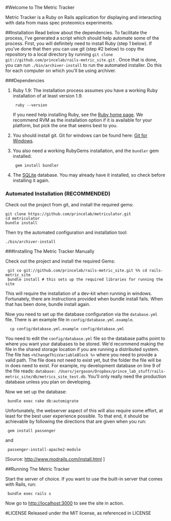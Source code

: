 #Welcome to The Metric Tracker

Metric Tracker is a Ruby on Rails application for displaying and interacting with data from
mass spec proteomics experiments.


##Installation
Read below about the dependencies.  To facilitate the process, I've generated a script which should help automate some of the process.  First, you will definitely need to install Ruby (step 1 below).  If you've done that then you can use git (step #2 below) to copy the repository to a local directory by running `git clone git://github.com/princelab/rails-metric_site.git` . Once that is done, you can run `./bin/archiver-install` to run the automated installer.  Do this for each computer on which you'll be using archiver.

###Dependencies

1. Ruby 1.9:
   The installation process assumes you have a working Ruby installation of
   at least version 1.9.

        ruby --version

   If you need help installing Ruby, see the
   [Ruby home page](http://www.ruby-lang.org/en/downloads/).
   We recommend RVM as the installation option if it is available for your
   platform, but pick the one that seems best to you.

2. You should install git.  Git for windows can be found here: [Git for Windows](http://code.google.com/p/msysgit/).

3. You also need a working RubyGems installation, and the `bundler` gem
   installed.

        gem install bundler

4. The [SQLite](http://www.sqlite.org/) database. You may already have
   it installed, so check before installing it again.

### Automated Installation (RECOMMENDED)

Check out the project from git, and install the required gems:
  
    git clone https://github.com/princelab/metriculator.git 
    cd metriculator
    bundle install  

Then try the automated configuration and installation tool: 

    ./bin/archiver-install 


    

###Installing The Metric Tracker Manually

Check out the project and install the required Gems:

     git co git://github.com/princelab/rails-metric_site.git %% cd rails-metric_site
     bundle install # this sets up the required libraries for running the site

This will require the installation of a dev-kit when running in windows.
Fortunately, there are instructions provided when bundle install fails.
When that has been done, bundle install again.

Now you need to set up the database configuration via the `database.yml`
file. There is an example file in `config/database.yml.example`.

      cp config/database.yml.example config/database.yml

You need to edit the `config/database.yml` file so the database paths point to where you want your databases to be stored.  We'd recommend making the file in the shared storage location if you are running a distributed system.  The file has `<%ChangeThisVariableBlock %>` where you need to provide a valid path. The file does not need to exist yet, but the folder the file will be in does need to exist. For example, my development database on line 9 of the file reads: 
`database: /Users/jergason/Dropbox/prince_lab_stuff/rails-metric_site/db/metrics_site_test.db`.  You'll only really need the production database unless you plan on developing.  

Now we set up the database:

     bundle exec rake db:automigrate


Unfortunately, the webserver aspect of this will also require some effort,
at least for the best user experience possible.  To that end, it should
be achievable by following the directions that are given when you run:

     gem install passenger

and

     passenger-install-apache2-module

[Source: http://www.modrails.com/install.html ]

##Running The Metric Tracker

Start the server of choice. If you want to use the
built-in server that comes with Rails, run:

     bundle exec rails s

Now go to [http://localhost:3000](http://localhost:3000) to see the site
in action.

#LICENSE
Released under the MIT license, as referenced in LICENSE
